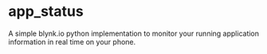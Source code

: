 # app_status
A simple blynk.io python implementation to monitor your running application information in real time on your phone.
